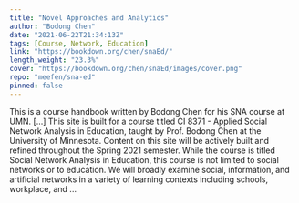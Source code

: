 ```yaml
---
title: "Novel Approaches and Analytics"
author: "Bodong Chen"
date: "2021-06-22T21:34:13Z"
tags: [Course, Network, Education]
link: "https://bookdown.org/chen/snaEd/"
length_weight: "23.3%"
cover: "https://bookdown.org/chen/snaEd/images/cover.png"
repo: "meefen/sna-ed"
pinned: false
---
```


This is a course handbook written by Bodong Chen for his SNA course at UMN. [...] This site is built for a course titled CI 8371 - Applied Social Network Analysis in Education, taught by Prof. Bodong Chen at the University of Minnesota. Content on this site will be actively built and refined throughout the Spring 2021 semester. While the course is titled Social Network Analysis in Education, this course is not limited to social networks or to education. We will broadly examine social, information, and artificial networks in a variety of learning contexts including schools, workplace, and ...
